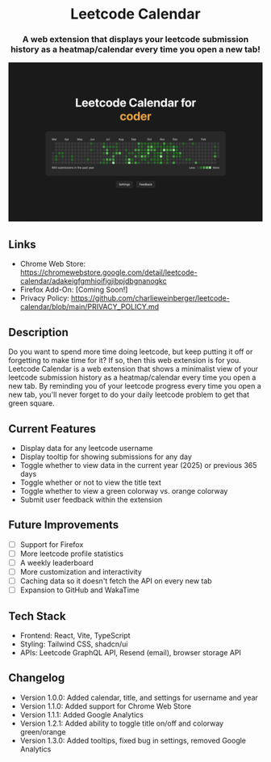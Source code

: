 <h1 align="center">Leetcode Calendar</h1>

<h3 align="center">A web extension that displays your leetcode submission history as a heatmap/calendar every time you open a new tab!</h3>

<img src="./public/screenshots/green.png" />

## Links

- Chrome Web Store: https://chromewebstore.google.com/detail/leetcode-calendar/adakeigfgmhioifigjibpjdbgnanogkc
- Firefox Add-On: [Coming Soon!]
- Privacy Policy: https://github.com/charlieweinberger/leetcode-calendar/blob/main/PRIVACY_POLICY.md

## Description

Do you want to spend more time doing leetcode, but keep putting it off or forgetting to make time for it? If so, then this web extension is for you. Leetcode Calendar is a web extension that shows a minimalist view of your leetcode submission history as a heatmap/calendar every time you open a new tab. By reminding you of your leetcode progress every time you open a new tab, you'll never forget to do your daily leetcode problem to get that green square.

## Current Features

- Display data for any leetcode username
- Display tooltip for showing submissions for any day
- Toggle whether to view data in the current year (2025) or previous 365 days
- Toggle whether or not to view the title text
- Toggle whether to view a green colorway vs. orange colorway
- Submit user feedback within the extension

## Future Improvements

- [ ] Support for Firefox
- [ ] More leetcode profile statistics
- [ ] A weekly leaderboard
- [ ] More customization and interactivity
- [ ] Caching data so it doesn't fetch the API on every new tab
- [ ] Expansion to GitHub and WakaTime

## Tech Stack

- Frontend: React, Vite, TypeScript
- Styling: Tailwind CSS, shadcn/ui
- APIs: Leetcode GraphQL API, Resend (email), browser storage API

## Changelog

- Version 1.0.0: Added calendar, title, and settings for username and year
- Version 1.1.0: Added support for Chrome Web Store
- Version 1.1.1: Added Google Analytics
- Version 1.2.1: Added ability to toggle title on/off and colorway green/orange
- Version 1.3.0: Added tooltips, fixed bug in settings, removed Google Analytics
<!-- - Version 1.4.0: Added support for Firefox Add-Ons -->